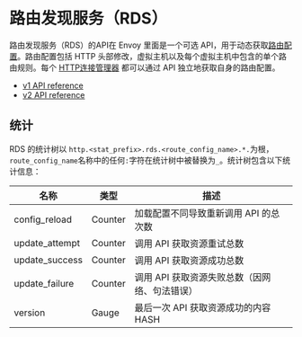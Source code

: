 # 路由发现服务（RDS）

路由发现服务（RDS）的API在 Envoy 里面是一个可选 API，用于动态获取[路由配置](../../api-v1/route_config/route_config.md#config-http-conn-man-route-table)。路由配置包括 HTTP 头部修改，虚拟主机以及每个虚拟主机中包含的单个路由规则。每个 [HTTP连接管理器](http_conn_man.md#config-http-conn-man) 都可以通过 API 独立地获取自身的路由配置。

- [v1 API reference](../../api-v1/route_config/rds.md#config-http-conn-man-rds-v1)
- [v2 API reference](../overview/v2_overview.md#v2-grpc-streaming-endpoints)

## 统计

RDS 的统计树以 `http.<stat_prefix>.rds.<route_config_name>.*.`为根，`route_config_name`名称中的任何`:`字符在统计树中被替换为`_`。统计树包含以下统计信息：


|	名称	|	类型	|	描述	|
|	 ------------------------------------------	|	 ------------------------------------------	|	 ------------------------------------------	|
|	config_reload	|	Counter	|	加载配置不同导致重新调用 API 的总次数	|
|	update_attempt	|	Counter		|	调用 API 获取资源重试总数	|
|	update_success	|	Counter		|	调用 API 获取资源成功总数	|
|	update_failure	|	Counter		|	调用 API 获取资源失败总数（因网络、句法错误）	|
|	version	|	Gauge 	|	最后一次 API 获取资源成功的内容 HASH	|


